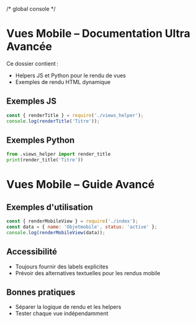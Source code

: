/* global console */
# Vues Mobile – Documentation Ultra Avancée

Ce dossier contient :
- Helpers JS et Python pour le rendu de vues
- Exemples de rendu HTML dynamique

## Exemples JS
```js
const { renderTitle } = require('./views_helper');
console.log(renderTitle('Titre'));
```

## Exemples Python
```python
from .views_helper import render_title
print(render_title('Titre'))
```

# Vues Mobile – Guide Avancé

## Exemples d'utilisation

```js
const { renderMobileView } = require('./index');
const data = { name: 'Objetmobile', status: 'active' };
console.log(renderMobileView(data));
```

## Accessibilité
- Toujours fournir des labels explicites
- Prévoir des alternatives textuelles pour les rendus mobile

## Bonnes pratiques
- Séparer la logique de rendu et les helpers
- Tester chaque vue indépendamment
